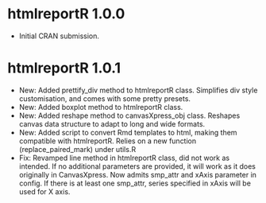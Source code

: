 # htmlreportR 1.0.0

* Initial CRAN submission.

# htmlreportR 1.0.1

* New: Added prettify\_div method to htmlreportR class. Simplifies div style customisation, and comes with some pretty presets.
* New: Added boxplot method to htmlreportR class.
* New: Added reshape method to canvasXpress\_obj class. Reshapes canvas data structure to adapt to long and wide formats.
* New: Added script to convert Rmd templates to html, making them compatible with htmlreportR. Relies on a new function (replace\_paired\_mark) under utils.R
* Fix: Revamped line method in htmlreportR class, did not work as intended. If no additional parameters are provided, it will work as it does originally in CanvasXpress. Now admits smp\_attr
  and xAxis parameter in config. If there is at least one smp\_attr, series specified in xAxis will be used for X axis.

